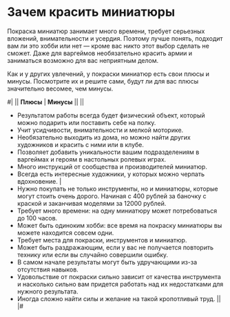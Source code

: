 # Зачем красить миниатюры

Покраска миниатюр занимает много времени, требует серьезных вложений, внимательности и усердия. Поэтому лучше понять, подходит вам ли это хобби или нет — кроме вас никто этот выбор сделать не сможет. Даже для варгеймов необязательно красить армии и заниматься возможно для вас неприятным делом.

Как и у других увлечений, у покраски миниатюр есть свои плюсы и минусы. Посмотрите их и решите сами, будут ли для вас плюсы значительно весомее, чем минусы.

#|
||
**Плюсы**
|
**Минусы**
||
||
* Результатом работы всегда будет физический объект, который можно подарить или поставить себе на полку.
* Учит усидчивости, внимательности и мелкой моторике.
* Необязательно выходить из дома, но можно найти других художников и красить с ними или в клубе. 
* Позволяет добавить уникальности вашим подразделениям в варгеймах и героям в настольных ролевых играх.
* Много инструкций от сообщества и производителей миниатюр.
* Всегда есть интересные художники, у которых можно черпать вдохновение.
|
* Нужно покупать не только инструменты, но и миниатюры, которые могут стоить очень дорого. Начиная с 400 рублей за баночку с краской и заканчивая моделями за 12000 рублей.
* Требует много времени: на одну миниатюру может потребоваться до 100 часов.
* Может быть одиноким хобби: все время на покраску миниатюры вы можете находится совсем одни.
* Требует места для покраски, инструментов и миниатюр.
* Может быть раздражающим, если у вас не получается повторить технику или если вы случайно совершили ошибку.
* В самом начале результаты могут быть удручающими из-за отсутствия навыков.
* Удовольствие от покраски сильно зависит от качества инструмента и насколько сильно вам придется работать над их недостатками для нужного результата.
* Иногда сложно найти силы и желание на такой кропотливый труд.
||
|#
